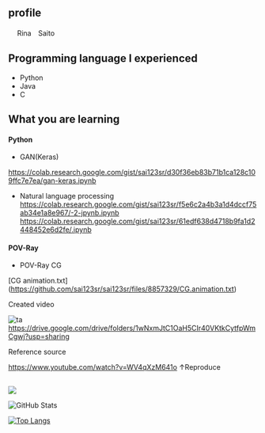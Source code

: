 ## profile

　 Rina　Saito

## Programming language I experienced
   - Python
   - Java
   - C

## What you are learning
#### Python
- GAN(Keras)

https://colab.research.google.com/gist/sai123sr/d30f36eb83b71b1ca128c109ffc7e7ea/gan-keras.ipynb

- Natural language processing
https://colab.research.google.com/gist/sai123sr/f5e6c2a4b3a1d4dccf75ab34e1a8e967/-2-jpynb.ipynb
https://colab.research.google.com/gist/sai123sr/61edf638d4718b9fa1d2448452e6d2fe/.ipynb


#### POV-Ray
- POV-Ray CG
<!--- POV-Rayで作成した画像を動画化する
 　　　https://www.youtube.com/watch?v=WV4qXzM641o　の動画の作成--->
[CG animation.txt]
(https://github.com/sai123sr/sai123sr/files/8857329/CG.animation.txt)

Created video

![ta](https://user-images.githubusercontent.com/106720533/172506702-0dac6e45-c51f-4407-a35d-25771c45f35e.png)
https://drive.google.com/drive/folders/1wNxmJtC1OaH5CIr40VKtkCytfpWmCgwj?usp=sharing

Reference source

https://www.youtube.com/watch?v=WV4qXzM641o
↑Reproduce

##
<!-- コントリビューション数のグラフ　[1]-->
![](https://github-profile-summary-cards.vercel.app/api/cards/profile-details?username=sai123sr&theme=vue)

<!-- リポジトリステータス   commit数やPR数　[1]-->
![GitHub Stats](https://github-readme-stats.vercel.app/api?username=sai123sr&show_icons=true)

<!-- [2]
[![hogehoge's github stats](https://github-readme-stats.vercel.app/api?username=sai123sr&hide=contribs&count_private=true&show_icons=true&theme=tokyonight)](https://github.com/sai123sr/)
-->

<!-- ソースコード統計 言語の割合　[1]-->
[![Top Langs](https://github-readme-stats.vercel.app/api/top-langs/?username=sai123sr&layout=compact&langs_count=6)](https://github.com/anuraghazra/github-readme-stats)

<!-- [2]
[![Top used Langs](https://github-readme-stats.vercel.app/api/top-langs/?username=sai123sr&layout=compact&theme=tokyonight)](https://github.com/sai123sr/)
-->

<!--- 参考サイト
https://blog.cntlog.net/archives/4376　[1]
https://blog.ue-y.me/github_profile_design/　[2]
--->


<!---
sai123sr/sai123sr is a ✨ special ✨ repository because its `README.md` (this file) appears on your GitHub profile.
You can click the Preview link to take a look at your changes.
--->

